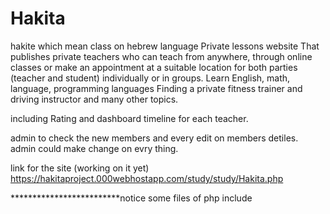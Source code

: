 # Hakita
hakite which mean class on hebrew language
Private lessons website
That publishes private teachers who can teach from anywhere, through online classes or make an appointment at a suitable location for both parties (teacher and student) individually or in groups. Learn English, math, language, programming languages Finding a private fitness trainer and driving instructor and many other topics.

including Rating and dashboard timeline for each teacher.

admin to check the new members and every edit on members detiles. admin could make change on evry thing.

link for the site (working on  it yet) https://hakitaproject.000webhostapp.com/study/study/Hakita.php

*************************notice
some files of php include <style>, that because 000webhost usually to change on line on CSS file require to delete the all the file and upload it again, so in these days i write some <style> on php file...also the design of the website still not with the last version
